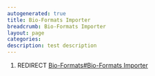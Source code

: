 ```yaml
---
autogenerated: true
title: Bio-Formats Importer
breadcrumb: Bio-Formats Importer
layout: page
categories: 
description: test description
---
```


1.  REDIRECT [Bio-Formats\#Bio-Formats Importer](Bio-Formats#Bio-Formats_Importer "wikilink")
